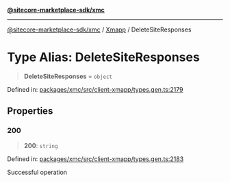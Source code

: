 [**@sitecore-marketplace-sdk/xmc**](../../../../README.md)

***

[@sitecore-marketplace-sdk/xmc](../../../../README.md) / [Xmapp](../README.md) / DeleteSiteResponses

# Type Alias: DeleteSiteResponses

> **DeleteSiteResponses** = `object`

Defined in: [packages/xmc/src/client-xmapp/types.gen.ts:2179](https://github.com/Sitecore/marketplace-sdk/blob/047115917e8843232ba2a4ba284b67585698b1c5/packages/xmc/src/client-xmapp/types.gen.ts#L2179)

## Properties

### 200

> **200**: `string`

Defined in: [packages/xmc/src/client-xmapp/types.gen.ts:2183](https://github.com/Sitecore/marketplace-sdk/blob/047115917e8843232ba2a4ba284b67585698b1c5/packages/xmc/src/client-xmapp/types.gen.ts#L2183)

Successful operation
